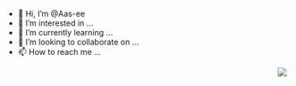 - 👋 Hi, I’m @Aas-ee
- 👀 I’m interested in ...
- 🌱 I’m currently learning ...
- 💞️ I’m looking to collaborate on ...
- 📫 How to reach me ...
<img align="right" src="https://github-readme-stats.vercel.app/api?username=Aas-ee&show_icons=true">

<!---
Aas-ee/Aas-ee is a ✨ special ✨ repository because its `README.md` (this file) appears on your GitHub profile.
You can click the Preview link to take a look at your changes.
--->

